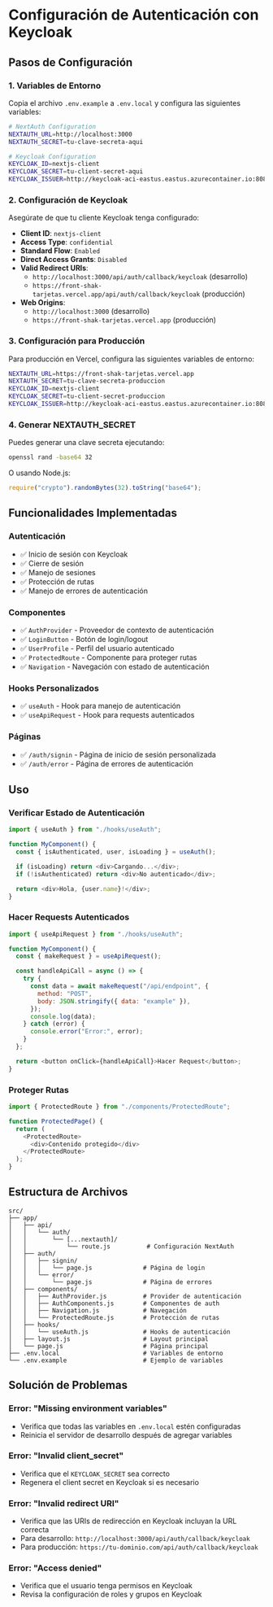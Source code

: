 # Configuración de Autenticación con Keycloak

## Pasos de Configuración

### 1. Variables de Entorno

Copia el archivo `.env.example` a `.env.local` y configura las siguientes variables:

```bash
# NextAuth Configuration
NEXTAUTH_URL=http://localhost:3000
NEXTAUTH_SECRET=tu-clave-secreta-aqui

# Keycloak Configuration
KEYCLOAK_ID=nextjs-client
KEYCLOAK_SECRET=tu-client-secret-aqui
KEYCLOAK_ISSUER=http://keycloak-aci-eastus.eastus.azurecontainer.io:8080/realms/master
```

### 2. Configuración de Keycloak

Asegúrate de que tu cliente Keycloak tenga configurado:

- **Client ID**: `nextjs-client`
- **Access Type**: `confidential`
- **Standard Flow**: `Enabled`
- **Direct Access Grants**: `Disabled`
- **Valid Redirect URIs**:
  - `http://localhost:3000/api/auth/callback/keycloak` (desarrollo)
  - `https://front-shak-tarjetas.vercel.app/api/auth/callback/keycloak` (producción)
- **Web Origins**:
  - `http://localhost:3000` (desarrollo)
  - `https://front-shak-tarjetas.vercel.app` (producción)

### 3. Configuración para Producción

Para producción en Vercel, configura las siguientes variables de entorno:

```bash
NEXTAUTH_URL=https://front-shak-tarjetas.vercel.app
NEXTAUTH_SECRET=tu-clave-secreta-produccion
KEYCLOAK_ID=nextjs-client
KEYCLOAK_SECRET=tu-client-secret-produccion
KEYCLOAK_ISSUER=http://keycloak-aci-eastus.eastus.azurecontainer.io:8080/realms/master
```

### 4. Generar NEXTAUTH_SECRET

Puedes generar una clave secreta ejecutando:

```bash
openssl rand -base64 32
```

O usando Node.js:

```javascript
require("crypto").randomBytes(32).toString("base64");
```

## Funcionalidades Implementadas

### Autenticación

- ✅ Inicio de sesión con Keycloak
- ✅ Cierre de sesión
- ✅ Manejo de sesiones
- ✅ Protección de rutas
- ✅ Manejo de errores de autenticación

### Componentes

- ✅ `AuthProvider` - Proveedor de contexto de autenticación
- ✅ `LoginButton` - Botón de login/logout
- ✅ `UserProfile` - Perfil del usuario autenticado
- ✅ `ProtectedRoute` - Componente para proteger rutas
- ✅ `Navigation` - Navegación con estado de autenticación

### Hooks Personalizados

- ✅ `useAuth` - Hook para manejo de autenticación
- ✅ `useApiRequest` - Hook para requests autenticados

### Páginas

- ✅ `/auth/signin` - Página de inicio de sesión personalizada
- ✅ `/auth/error` - Página de errores de autenticación

## Uso

### Verificar Estado de Autenticación

```javascript
import { useAuth } from "./hooks/useAuth";

function MyComponent() {
  const { isAuthenticated, user, isLoading } = useAuth();

  if (isLoading) return <div>Cargando...</div>;
  if (!isAuthenticated) return <div>No autenticado</div>;

  return <div>Hola, {user.name}!</div>;
}
```

### Hacer Requests Autenticados

```javascript
import { useApiRequest } from "./hooks/useAuth";

function MyComponent() {
  const { makeRequest } = useApiRequest();

  const handleApiCall = async () => {
    try {
      const data = await makeRequest("/api/endpoint", {
        method: "POST",
        body: JSON.stringify({ data: "example" }),
      });
      console.log(data);
    } catch (error) {
      console.error("Error:", error);
    }
  };

  return <button onClick={handleApiCall}>Hacer Request</button>;
}
```

### Proteger Rutas

```javascript
import { ProtectedRoute } from "./components/ProtectedRoute";

function ProtectedPage() {
  return (
    <ProtectedRoute>
      <div>Contenido protegido</div>
    </ProtectedRoute>
  );
}
```

## Estructura de Archivos

```
src/
├── app/
│   ├── api/
│   │   └── auth/
│   │       └── [...nextauth]/
│   │           └── route.js          # Configuración NextAuth
│   ├── auth/
│   │   ├── signin/
│   │   │   └── page.js              # Página de login
│   │   └── error/
│   │       └── page.js              # Página de errores
│   ├── components/
│   │   ├── AuthProvider.js          # Provider de autenticación
│   │   ├── AuthComponents.js        # Componentes de auth
│   │   ├── Navigation.js            # Navegación
│   │   └── ProtectedRoute.js        # Protección de rutas
│   ├── hooks/
│   │   └── useAuth.js               # Hooks de autenticación
│   ├── layout.js                    # Layout principal
│   └── page.js                      # Página principal
├── .env.local                       # Variables de entorno
└── .env.example                     # Ejemplo de variables
```

## Solución de Problemas

### Error: "Missing environment variables"

- Verifica que todas las variables en `.env.local` estén configuradas
- Reinicia el servidor de desarrollo después de agregar variables

### Error: "Invalid client_secret"

- Verifica que el `KEYCLOAK_SECRET` sea correcto
- Regenera el client secret en Keycloak si es necesario

### Error: "Invalid redirect URI"

- Verifica que las URIs de redirección en Keycloak incluyan la URL correcta
- Para desarrollo: `http://localhost:3000/api/auth/callback/keycloak`
- Para producción: `https://tu-dominio.com/api/auth/callback/keycloak`

### Error: "Access denied"

- Verifica que el usuario tenga permisos en Keycloak
- Revisa la configuración de roles y grupos en Keycloak
